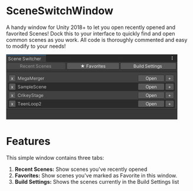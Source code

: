 # SceneSwitchWindow
A handy window for Unity 2018+ to let you open recently opened and favorited Scenes! Dock this to your interface to quickly find and open common scenes as you work. All code is thoroughly commented and easy to modify to your needs!

![Scene Switch Window](/screenshot.png?raw=true)

# Features
This simple window contains three tabs:
1. **Recent Scenes:** Show scenes you've recently opened
2. **Favorites:** Show scenes you've marked as Favorite in this window.
3. **Build Settings:** Shows the scenes currently in the Build Settings list
